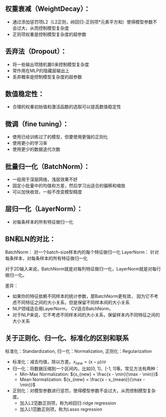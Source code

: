 ## 权重衰减（WeightDecay）：
  * 通过添加惩罚项L2（L2正则，岭回归-正则项*元素平方和）使得模型参数不会过大，从而控制模型复杂度
  * 正则项权重是控制模型复杂度的超参数

## 丢弃法（Dropout）：
  * 将一些输出项随机置0来控制模型复杂度
  * 常作用在MLP的隐藏层输出上
  * 丢弃概率是控制模型复杂度的超参数
  
## 数值稳定性：
  * 合理的权重初始值和激活函数的选取可以提高数值稳定性

## 微调（fine tuning）：
  * 使用已经训练过了的模型，但要使用更强的正则化
  * 使用更小的学习率
  * 使用更少的数据迭代次数

## 批量归一化（BatchNorm）：
  * 一般用于深层网络，浅层效果不好
  * 固定小批量中的均值和方差，然后学习出适合的偏移和缩放
  * 可以加快收敛，一般不改变模型精度

## 层归一化（LayerNorm）：
  * 对每条样本的所有特征做归一化

## BN和LN的对比：  
  BatchNorm： 对一个batch-size样本内的每个特征做归一化
  LayerNorm： 针对每条样本，对每条样本的所有特征做归一化

  对于2D输入来说，BatchNorm就是对每列特征做归一化，LayerNorm就是对每行做归一化。

  差异：
  * 如果你的特征依赖不同样本的统计参数，那BatchNorm更有效， 因为它不考虑不同特征之间的大小关系，但是保留不同样本间的大小关系
  * NLP领域适合用LayerNorm， CV适合BatchNorm，
  * 对于NLP来说，它不考虑不同样本间的大小关系，保留样本内不同特征之间的大小关系

## 关于正则化、归一化、标准化的区别和联系
标准化：Standardization, 归一化：Normalization, 正则化：Regularization
* 标准化：减去均值，除以方差。${x_{new} = (x - \mu) / \sigma}$
* 归一化：将数据压缩到一个区间内，比如[0, 1]、[-1, 1]等。常见方法有两种：
  * Min-Max Normalization: ${x_{new} = \frac{x - \min}{\max - \min}}$
  * Mean Normalization: ${x_{new} = \frac{x - x_{mean}}{\max - \min}}$
* 正则化：对模型参数进行惩罚，使得模型参数不会过大，从而控制模型复杂度。
  * 加入L2范数正则项，称为岭回归 ridge regression
  * 加入L1范数正则项，称为Lasso regression